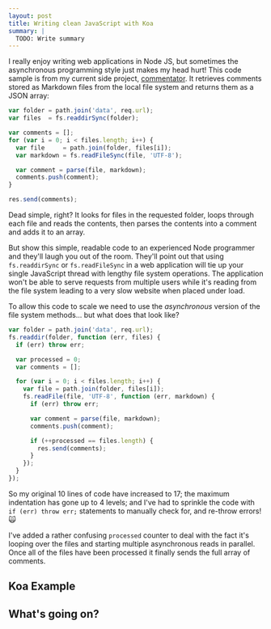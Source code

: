 ```yaml
---
layout: post
title: Writing clean JavaScript with Koa
summary: |
  TODO: Write summary
---
```

I really enjoy writing web applications in Node JS, but sometimes the
asynchronous programming style just makes my head hurt!  This code sample is
from my current side project, [commentator]().  It retrieves comments stored as
Markdown files from the local file system and returns them as a JSON array:

```javascript
var folder = path.join('data', req.url);
var files  = fs.readdirSync(folder);

var comments = [];
for (var i = 0; i < files.length; i++) {
  var file     = path.join(folder, files[i]);
  var markdown = fs.readFileSync(file, 'UTF-8');

  var comment = parse(file, markdown);
  comments.push(comment);
}

res.send(comments);
```

Dead simple, right?  It looks for files in the requested folder, loops through
each file and reads the contents, then parses the contents into a comment and
adds it to an array.

But show this simple, readable code to an experienced Node programmer and
they'll laugh you out of the room.  They'll point out that using
`fs.readdirSync` or `fs.readFileSync` in a web application will tie up your
single JavaScript thread with lengthy file system operations.  The application
won't be able to serve requests from multiple users while it's reading from the
file system leading to a very slow website when placed under load.

To allow this code to scale we need to use the *asynchronous* version of the
file system methods... but what does that look like?

```javascript
var folder = path.join('data', req.url);
fs.readdir(folder, function (err, files) {
  if (err) throw err;

  var processed = 0;
  var comments = [];

  for (var i = 0; i < files.length; i++) {
    var file = path.join(folder, files[i]);
    fs.readFile(file, 'UTF-8', function (err, markdown) {
      if (err) throw err;

      var comment = parse(file, markdown);
      comments.push(comment);

      if (++processed == files.length) {
        res.send(comments);
      }
    });
  }
});
```

So my original 10 lines of code have increased to 17; the maximum indentation
has gone up to 4 levels; and I've had to sprinkle the code with
`if (err) throw err;` statements to manually check for, and re-throw errors! 🙀

I've added a rather confusing `processed` counter to deal with the fact it's
looping over the files and starting multiple asynchronous reads in parallel.  
Once all of the files have been processed it finally sends the full array of
comments.

## Koa Example
## What's going on?
